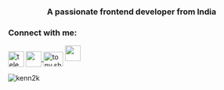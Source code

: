 <h3 align="center">A passionate frontend developer from India</h3>

<h3 align="left">Connect with me:</h3>
<p align="left">
 <a href="https://t.me/kenn2ki" target="_blank">
 <img src="https://cdn-icons-png.flaticon.com/512/2111/2111646.png" align="center" width="32" height="32" alt="telegram group" /></a>
<a href="https://www.x.com/kenn2ki" target="_blank" rel="noreferrer"> <picture> <source media="(prefers-color-scheme: dark)" srcset="https://raw.githubusercontent.com/danielcranney/readme-generator/main/public/icons/socials/twitter-dark.svg" /> <source media="(prefers-color-scheme: light)" srcset="https://raw.githubusercontent.com/danielcranney/readme-generator/main/public/icons/socials/twitter.svg" /> <img align="center" src="https://raw.githubusercontent.com/danielcranney/readme-generator/main/public/icons/socials/twitter.svg" width="32" height="32" /> </picture> </a>
<a href="https://instagram.com/tony.sh_" target="blank"><img align="center" src="https://raw.githubusercontent.com/rahuldkjain/github-profile-readme-generator/master/src/images/icons/Social/instagram.svg" alt="tony.sh_" height="30" width="40" /></a>
<a href="https://discord.com/users/kenn2ki" target="_blank" rel="noreferrer"> <picture> <source media="(prefers-color-scheme: dark)" srcset="undefined" /> <source media="(prefers-color-scheme: light)" srcset="https://raw.githubusercontent.com/danielcranney/readme-generator/main/public/icons/socials/discord.svg" /> <img src="https://raw.githubusercontent.com/danielcranney/readme-generator/main/public/icons/socials/discord.svg" width="32" height="32" /> </picture> </a>
</p>
</p>

<p><img align="center" src="https://github-readme-stats.vercel.app/api/top-langs?username=kenn2k&show_icons=true&locale=en&layout=compact" alt="kenn2k" /></p>
